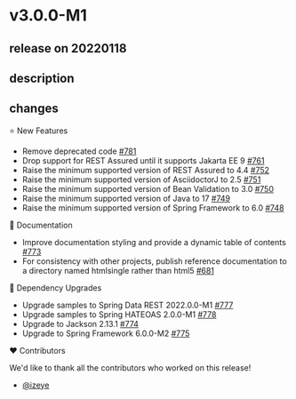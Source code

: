 # v3.0.0-M1

## release on 20220118

## description

## changes

⭐ New Features

* Remove deprecated code <a href="https://github.com/spring-projects/spring-restdocs/issues/781" data-hovercard-type="issue" data-hovercard-url="/spring-projects/spring-restdocs/issues/781/hovercard">#781</a>
* Drop support for REST Assured until it supports Jakarta EE 9 <a href="https://github.com/spring-projects/spring-restdocs/issues/761" data-hovercard-type="issue" data-hovercard-url="/spring-projects/spring-restdocs/issues/761/hovercard">#761</a>
* Raise the minimum supported version of REST Assured to 4.4 <a href="https://github.com/spring-projects/spring-restdocs/issues/752" data-hovercard-type="issue" data-hovercard-url="/spring-projects/spring-restdocs/issues/752/hovercard">#752</a>
* Raise the minimum supported version of AsciidoctorJ to 2.5 <a href="https://github.com/spring-projects/spring-restdocs/issues/751" data-hovercard-type="issue" data-hovercard-url="/spring-projects/spring-restdocs/issues/751/hovercard">#751</a>
* Raise the minimum supported version of Bean Validation to 3.0 <a href="https://github.com/spring-projects/spring-restdocs/issues/750" data-hovercard-type="issue" data-hovercard-url="/spring-projects/spring-restdocs/issues/750/hovercard">#750</a>
* Raise the minimum supported version of Java to 17 <a href="https://github.com/spring-projects/spring-restdocs/issues/749" data-hovercard-type="issue" data-hovercard-url="/spring-projects/spring-restdocs/issues/749/hovercard">#749</a>
* Raise the minimum supported version of Spring Framework to 6.0 <a href="https://github.com/spring-projects/spring-restdocs/issues/748" data-hovercard-type="issue" data-hovercard-url="/spring-projects/spring-restdocs/issues/748/hovercard">#748</a>

📔 Documentation

* Improve documentation styling and provide a dynamic table of contents <a href="https://github.com/spring-projects/spring-restdocs/issues/773" data-hovercard-type="issue" data-hovercard-url="/spring-projects/spring-restdocs/issues/773/hovercard">#773</a>
* For consistency with other projects, publish reference documentation to a directory named htmlsingle rather than html5 <a href="https://github.com/spring-projects/spring-restdocs/issues/681" data-hovercard-type="issue" data-hovercard-url="/spring-projects/spring-restdocs/issues/681/hovercard">#681</a>

🔨 Dependency Upgrades

* Upgrade samples to Spring Data REST 2022.0.0-M1 <a href="https://github.com/spring-projects/spring-restdocs/issues/777" data-hovercard-type="issue" data-hovercard-url="/spring-projects/spring-restdocs/issues/777/hovercard">#777</a>
* Upgrade samples to Spring HATEOAS 2.0.0-M1 <a href="https://github.com/spring-projects/spring-restdocs/issues/778" data-hovercard-type="issue" data-hovercard-url="/spring-projects/spring-restdocs/issues/778/hovercard">#778</a>
* Upgrade to Jackson 2.13.1 <a href="https://github.com/spring-projects/spring-restdocs/issues/774" data-hovercard-type="issue" data-hovercard-url="/spring-projects/spring-restdocs/issues/774/hovercard">#774</a>
* Upgrade to Spring Framework 6.0.0-M2 <a href="https://github.com/spring-projects/spring-restdocs/issues/775" data-hovercard-type="issue" data-hovercard-url="/spring-projects/spring-restdocs/issues/775/hovercard">#775</a>

❤️ Contributors

We'd like to thank all the contributors who worked on this release!

* <a href="https://github.com/izeye">@izeye</a>

